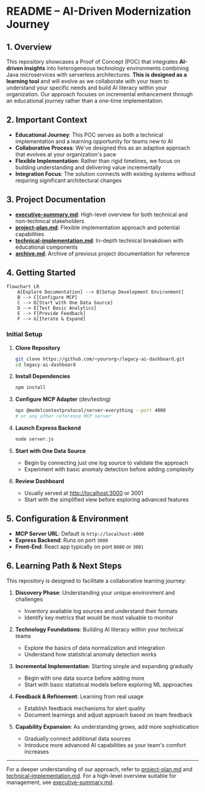 # README – AI-Driven Modernization Journey

## 1. Overview

This repository showcases a Proof of Concept (POC) that integrates **AI-driven insights** into heterogeneous technology environments combining Java microservices with serverless architectures. **This is designed as a learning tool** and will evolve as we collaborate with your team to understand your specific needs and build AI literacy within your organization. Our approach focuses on incremental enhancement through an educational journey rather than a one-time implementation.

## 2. Important Context

- **Educational Journey**: This POC serves as both a technical implementation and a learning opportunity for teams new to AI
- **Collaborative Process**: We've designed this as an adaptive approach that evolves at your organization's pace
- **Flexible Implementation**: Rather than rigid timelines, we focus on building understanding and delivering value incrementally
- **Integration Focus**: The solution connects with existing systems without requiring significant architectural changes

## 3. Project Documentation

- **[executive-summary.md](./executive-summary.md)**: High-level overview for both technical and non-technical stakeholders
- **[project-plan.md](./project-plan.md)**: Flexible implementation approach and potential capabilities
- **[technical-implementation.md](./technical-implementation.md)**: In-depth technical breakdown with educational components
- **[archive.md](./archive.md)**: Archive of previous project documentation for reference

## 4. Getting Started

```mermaid
flowchart LR
    A[Explore Documentation] --> B[Setup Development Environment]
    B --> C[Configure MCP]
    C --> D[Start with One Data Source]
    D --> E[Test Basic Analytics]
    E --> F[Provide Feedback]
    F --> G[Iterate & Expand]
```

### Initial Setup

1. **Clone Repository**
   ```bash
   git clone https://github.com/<yourorg>/legacy-ai-dashboard.git
   cd legacy-ai-dashboard
   ```
2. **Install Dependencies**
   ```bash
   npm install
   ```
3. **Configure MCP Adapter** (dev/testing)
   ```bash
   npx @modelcontextprotocol/server-everything --port 4000
   # or any other reference MCP server
   ```
4. **Launch Express Backend**
   ```bash
   node server.js
   ```
5. **Start with One Data Source**
   - Begin by connecting just one log source to validate the approach
   - Experiment with basic anomaly detection before adding complexity
   
6. **Review Dashboard**
   - Usually served at [http://localhost:3000](http://localhost:3000) or 3001
   - Start with the simplified view before exploring advanced features

## 5. Configuration & Environment

- **MCP Server URL**: Default is `http://localhost:4000`
- **Express Backend**: Runs on port `3000`
- **Front-End**: React app typically on port `8080` or `3001`

## 6. Learning Path & Next Steps

This repository is designed to facilitate a collaborative learning journey:

1. **Discovery Phase**: Understanding your unique environment and challenges
   - Inventory available log sources and understand their formats
   - Identify key metrics that would be most valuable to monitor

2. **Technology Foundations**: Building AI literacy within your technical teams
   - Explore the basics of data normalization and integration
   - Understand how statistical anomaly detection works

3. **Incremental Implementation**: Starting simple and expanding gradually
   - Begin with one data source before adding more
   - Start with basic statistical models before exploring ML approaches

4. **Feedback & Refinement**: Learning from real usage
   - Establish feedback mechanisms for alert quality
   - Document learnings and adjust approach based on team feedback

5. **Capability Expansion**: As understanding grows, add more sophistication
   - Gradually connect additional data sources
   - Introduce more advanced AI capabilities as your team's comfort increases

---

For a deeper understanding of our approach, refer to [project-plan.md](./project-plan.md) and [technical-implementation.md](./technical-implementation.md). For a high-level overview suitable for management, see [executive-summary.md](./executive-summary.md).

